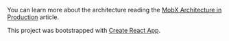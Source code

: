 You can learn more about the architecture reading the [MobX Architecture in Production](https://esuca.hashnode.dev/mobx-architecture-in-production) article.

This project was bootstrapped with [Create React App](https://github.com/facebook/create-react-app).
